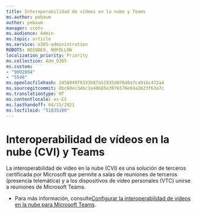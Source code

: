 ```yaml
---
title: Interoperabilidad de vídeos en la nube y Teams
ms.author: pebaum
author: pebaum
manager: scotv
ms.audience: Admin
ms.topic: article
ms.service: o365-administration
ROBOTS: NOINDEX, NOFOLLOW
localization_priority: Priority
ms.collection: Adm_O365
ms.custom:
- "9002894"
- "5540"
ms.openlocfilehash: 2458849f0333b87a51935d076d0a7ca916c472a4
ms.sourcegitcommit: 8bc60ec34bc1e40685e3976576e04a2623f63a7c
ms.translationtype: HT
ms.contentlocale: es-ES
ms.lasthandoff: 04/15/2021
ms.locfileid: "51835180"
---
```

# <a name="teams-and-cloud-video-interop-cvi"></a>Interoperabilidad de vídeos en la nube (CVI) y Teams

La interoperabilidad de vídeo en la nube (CVI) es una solución de terceros certificada por Microsoft que permite a salas de reuniones de terceros (presencia telemática) y a los dispositivos de vídeo personales (VTC) unirse a reuniones de Microsoft Teams.

- Para más información, consulte[Configurar la interoperabilidad de vídeos en la nube para Microsoft Teams](https://docs.microsoft.com/microsoftteams/cloud-video-interop).
